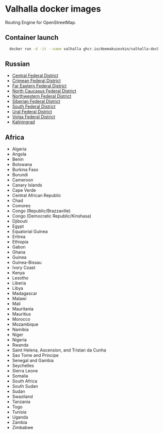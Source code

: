 # Valhalla docker images
Routing Engine for OpenStreetMap.
## Container launch

``` bash 
  docker run -d -it --name valhalla ghcr.io/deemakuzovkin/valhalla-docker:$Tag
```

## Russian

* [Central Federal District](https://github.com/deemakuzovkin/valhalla-docker/pkgs/container/valhalla-docker/27662074?tag=central-fed-district)
* [Crimean Federal District](https://github.com/deemakuzovkin/valhalla-docker/pkgs/container/valhalla-docker/27631053?tag=crimean)
* [Far Eastern Federal District](https://github.com/deemakuzovkin/valhalla-docker/pkgs/container/valhalla-docker/27662009?tag=far-eastern-fed-district)
* [North Caucasus Federal District](https://github.com/deemakuzovkin/valhalla-docker/pkgs/container/valhalla-docker/27662029?tag=north-caucasus-fed-district)
* [Northwestern Federal District](https://github.com/deemakuzovkin/valhalla-docker/pkgs/container/valhalla-docker/27662148?tag=northwestern-fed-district)
* [Siberian Federal District](https://github.com/deemakuzovkin/valhalla-docker/pkgs/container/valhalla-docker/27662133?tag=siberian-fed-district)
* [South Federal District](https://github.com/deemakuzovkin/valhalla-docker/pkgs/container/valhalla-docker/27662102?tag=south-fed-district)
* [Ural Federal District](https://github.com/deemakuzovkin/valhalla-docker/pkgs/container/valhalla-docker/27662099?tag=ural-fed-district)
* [Volga Federal District](https://github.com/deemakuzovkin/valhalla-docker/pkgs/container/valhalla-docker/27662165?tag=volga-fed-district)
* [Kaliningrad](https://github.com/users/deemakuzovkin/packages/container/valhalla-docker/27662021?tag=kaliningrad)

## Africa

* Algeria
* Angola
* Benin
* Botswana
* Burkina Faso
* Burundi
* Cameroon
* Canary Islands
* Cape Verde
* Central African Republic
* Chad
* Comores
* Congo (Republic/Brazzaville)
* Congo (Democratic Republic/Kinshasa)
* Djibouti
* Egypt
* Equatorial Guinea
* Eritrea
* Ethiopia
* Gabon
* Ghana
* Guinea
* Guinea-Bissau
* Ivory Coast
* Kenya
* Lesotho
* Liberia
* Libya
* Madagascar
* Malawi
* Mali
* Mauritania
* Mauritius
* Morocco
* Mozambique
* Namibia
* Niger
* Nigeria
* Rwanda
* Saint Helena, Ascension, and Tristan da Cunha
* Sao Tome and Principe
* Senegal and Gambia
* Seychelles
* Sierra Leone
* Somalia
* South Africa
* South Sudan
* Sudan
* Swaziland
* Tanzania
* Togo
* Tunisia
* Uganda
* Zambia
* Zimbabwe



